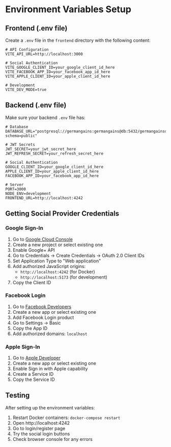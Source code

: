 # Environment Variables Setup

## Frontend (.env file)

Create a `.env` file in the `frontend` directory with the following content:

```env
# API Configuration
VITE_API_URL=http://localhost:3000

# Social Authentication
VITE_GOOGLE_CLIENT_ID=your_google_client_id_here
VITE_FACEBOOK_APP_ID=your_facebook_app_id_here
VITE_APPLE_CLIENT_ID=your_apple_client_id_here

# Development
VITE_DEV_MODE=true
```

## Backend (.env file)

Make sure your backend `.env` file has:

```env
# Database
DATABASE_URL="postgresql://germangains:germangains@db:5432/germangainsdb?schema=public"

# JWT Secrets
JWT_SECRET=your_jwt_secret_here
JWT_REFRESH_SECRET=your_refresh_secret_here

# Social Authentication
GOOGLE_CLIENT_ID=your_google_client_id_here
APPLE_CLIENT_ID=your_apple_client_id_here
FACEBOOK_APP_ID=your_facebook_app_id_here

# Server
PORT=3000
NODE_ENV=development
FRONTEND_URL=http://localhost:4242
```

## Getting Social Provider Credentials

### Google Sign-In
1. Go to [Google Cloud Console](https://console.cloud.google.com/)
2. Create a new project or select existing one
3. Enable Google+ API
4. Go to Credentials → Create Credentials → OAuth 2.0 Client IDs
5. Set Application Type to "Web application"
6. Add authorized JavaScript origins:
   - `http://localhost:4242` (for Docker)
   - `http://localhost:5173` (for development)
7. Copy the Client ID

### Facebook Login
1. Go to [Facebook Developers](https://developers.facebook.com/)
2. Create a new app or select existing one
3. Add Facebook Login product
4. Go to Settings → Basic
5. Copy the App ID
6. Add authorized domains: `localhost`

### Apple Sign-In
1. Go to [Apple Developer](https://developer.apple.com/)
2. Create a new app or select existing one
3. Enable Sign in with Apple capability
4. Create a Service ID
5. Copy the Service ID

## Testing

After setting up the environment variables:

1. Restart Docker containers: `docker-compose restart`
2. Open http://localhost:4242
3. Go to login/register page
4. Try the social login buttons
5. Check browser console for any errors 
